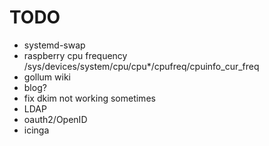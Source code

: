 # TODO

- systemd-swap
- raspberry cpu frequency /sys/devices/system/cpu/cpu*/cpufreq/cpuinfo_cur_freq
- gollum wiki
- blog?
- fix dkim not working sometimes
- LDAP
- oauth2/OpenID
- icinga
